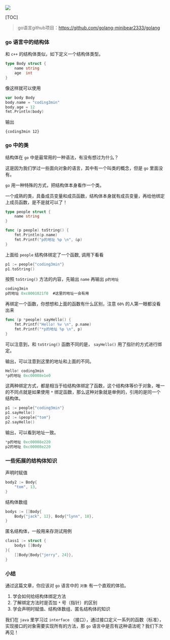 
![](https://coding3min.oss-accelerate.aliyuncs.com/coding3min/2020-05-15-151837.jpg)


[TOC]
> go语言github项目：https://github.com/golang-minibear2333/golang

### go 语言中的结构体

和 `c++` 的结构体类似，如下定义一个结构体类型。

```Go
type Body struct {
	name string
	age  int
}
```

像这样就可以使用

```Go
var body Body
body.name = "coding3min"
body.age = 12
fmt.Println(body)
```

输出

```
{coding3min 12}
```

### go 中的类

结构体在 `go` 中是最常用的一种语法，有没有想过为什么？

这是因为我们学过一些面向对象的语言，其中有一个叫类的概念，但是 `go` 里面没有。

`go` 用一种特殊的方式，把结构体本身看作一个类。

一个成熟的类，具备成员变量和成员函数，结构体本身就有成员变量，再给他绑定上成员函数，是不是就可以了！

```Go
type people struct {
	name string
}

func (p people) toString() {
	fmt.Println(p.name)
	fmt.Printf("p的地址 %p \n", &p)
}
```

上面给 `people` 结构体绑定了一个函数, 调用下看看

```Go
p1 := people{"coding3min"}
p1.toString()
```

按照 `toString()` 方法的内容，先输出 `name` 再输出 `p的地址`

```Go
coding3min
p的地址 0xc0001021f0  #这里的地址一会有用
```

再绑定一个函数，你想想和上面的函数有什么区别，注意 `60%` 的人第一眼都没看出来

```Go
func (p *people) sayHello() {
	fmt.Printf("Hello! %v \n", p.name)
	fmt.Printf("*p的地址 %p \n", p)
}
```

可以注意到，和 `toString()` 函数不同的是， `sayHello()` 用了指针的方式进行绑定。

输出，可以注意到这里的地址和上面的不同。

```Go
Hello! coding3min
*p的地址 0xc00008e1e0
```

这两种绑定方式，都是相当于给结构体绑定了函数，这个结构体等价于对象，唯一的不同点就是如果使用 `*` 绑定函数，那么这种对象就是单例的，引用的是同一个结构体。

```Go
p1 := people{"coding3min"}
p1.sayHello()
p2 := &people{"tom"}
p2.sayHello()
```

输出，可以看到地址一致。

```Go
*p的地址 0xc00008e220
p2的地址 0xc00008e220
```

### 一些拓展的结构体知识

声明时赋值

```Go
body2 := Body{
	"tom", 13,
}
```

结构体数组

```Go
bodys := []Body{
	Body{"jack", 12}, Body{"lynn", 18},
}
```

匿名结构体，一般用来存测试用例

```Go
class1 := struct {
	bodys []Body
}{
	[]Body{Body{"jerry", 24}},
}
```

### 小结

通过这篇文章，你应该对 `go` 语言中的 `对象` 有一个直观的体验。

1. 学会如何给结构体绑定方法
2. 了解绑定方法时是否加 `*` 号（指针）的区别
3. 学会声明时赋值、结构体数组、匿名结构体的知识

我们在 `java` 里学习过 `interface` （接口），通过接口定义一系列的函数（标准），实现接口的对象需要实现所有的方法，那 `go` 语言中是否有这种语法呢？我们下次再见！
